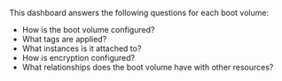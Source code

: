 This dashboard answers the following questions for each boot volume:

- How is the boot volume configured?
- What tags are applied?
- What instances is it attached to?
- How is encryption configured?
- What relationships does the boot volume have with other resources?

